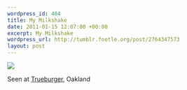 ```yaml
--- 
wordpress_id: 404
title: My Milkshake
date: 2011-01-15 12:07:00 +00:00
excerpt: My Milkshake
wordpress_url: http://tumblr.footle.org/post/2764347573
layout: post
---
```

<img src="http://www.tumblr.com/photo/1280/2764347573/1/tumblr_lf2yl95ET71qz6k71"/>

Seen at [Trueburger](http://www.trueburgeroakland.com/), Oakland

